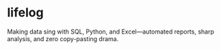 # lifelog
Making data sing with SQL, Python, and Excel—automated reports, sharp analysis, and zero copy-pasting drama.
